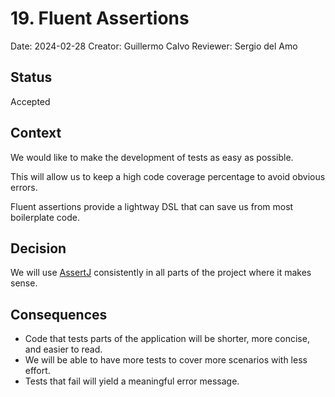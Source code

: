 # 19. Fluent Assertions

Date: 2024-02-28
Creator: Guillermo Calvo
Reviewer: Sergio del Amo


## Status

Accepted


## Context

We would like to make the development of tests as easy as possible.

This will allow us to keep a high code coverage percentage to avoid obvious errors.

Fluent assertions provide a lightway DSL that can save us from most boilerplate code.


## Decision

We will use [AssertJ](https://assertj.github.io/doc/) consistently in all parts of the project where it makes sense.


## Consequences

- Code that tests parts of the application will be shorter, more concise, and easier to read.
- We will be able to have more tests to cover more scenarios with less effort.
- Tests that fail will yield a meaningful error message.
